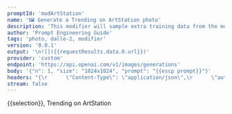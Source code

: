 ```yaml
---
promptId: 'modArtStation'
name: '🖼️ Generate a Trending on ArtStation photo'
description: 'This modifier will sample extra training data from the most-liked artwork from the website ArtStation. Images which trend on ArtStation are usually very visually-appealing as it means the ArtStation community enjoys those images, so filtering the data to produce images similar to those will greatly increase the quality of the generated art.'
author: 'Prompt Engineering Guide'
tags: 'photo, dalle-2, modifier'
version: '0.0.1'
output: '\n![]({{requestResults.data.0.url}})'
provider: 'custom'
endpoint: 'https://api.openai.com/v1/images/generations'
body: '{"n": 1, "size": "1024x1024", "prompt": "{{escp prompt}}"}'
headers: "{\r      \"Content-Type\": \"application/json\",\r      \"authorization\": \"Bearer {{keys.openAIChat}}\"\r}"
stream: false
---
```

{{selection}}, Trending on ArtStation